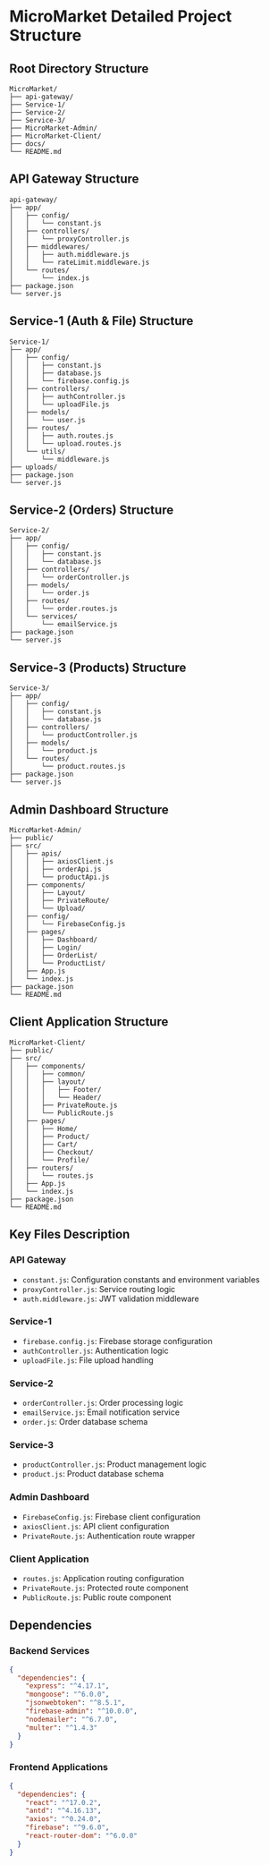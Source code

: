 # MicroMarket Detailed Project Structure

## Root Directory Structure
```
MicroMarket/
├── api-gateway/
├── Service-1/
├── Service-2/
├── Service-3/
├── MicroMarket-Admin/
├── MicroMarket-Client/
├── docs/
└── README.md
```

## API Gateway Structure
```
api-gateway/
├── app/
│   ├── config/
│   │   └── constant.js
│   ├── controllers/
│   │   └── proxyController.js
│   ├── middlewares/
│   │   ├── auth.middleware.js
│   │   └── rateLimit.middleware.js
│   └── routes/
│       └── index.js
├── package.json
└── server.js
```

## Service-1 (Auth & File) Structure
```
Service-1/
├── app/
│   ├── config/
│   │   ├── constant.js
│   │   ├── database.js
│   │   └── firebase.config.js
│   ├── controllers/
│   │   ├── authController.js
│   │   └── uploadFile.js
│   ├── models/
│   │   └── user.js
│   ├── routes/
│   │   ├── auth.routes.js
│   │   └── upload.routes.js
│   └── utils/
│       └── middleware.js
├── uploads/
├── package.json
└── server.js
```

## Service-2 (Orders) Structure
```
Service-2/
├── app/
│   ├── config/
│   │   ├── constant.js
│   │   └── database.js
│   ├── controllers/
│   │   └── orderController.js
│   ├── models/
│   │   └── order.js
│   ├── routes/
│   │   └── order.routes.js
│   └── services/
│       └── emailService.js
├── package.json
└── server.js
```

## Service-3 (Products) Structure
```
Service-3/
├── app/
│   ├── config/
│   │   ├── constant.js
│   │   └── database.js
│   ├── controllers/
│   │   └── productController.js
│   ├── models/
│   │   └── product.js
│   └── routes/
│       └── product.routes.js
├── package.json
└── server.js
```

## Admin Dashboard Structure
```
MicroMarket-Admin/
├── public/
├── src/
│   ├── apis/
│   │   ├── axiosClient.js
│   │   ├── orderApi.js
│   │   └── productApi.js
│   ├── components/
│   │   ├── Layout/
│   │   ├── PrivateRoute/
│   │   └── Upload/
│   ├── config/
│   │   └── FirebaseConfig.js
│   ├── pages/
│   │   ├── Dashboard/
│   │   ├── Login/
│   │   ├── OrderList/
│   │   └── ProductList/
│   ├── App.js
│   └── index.js
├── package.json
└── README.md
```

## Client Application Structure
```
MicroMarket-Client/
├── public/
├── src/
│   ├── components/
│   │   ├── common/
│   │   ├── layout/
│   │   │   ├── Footer/
│   │   │   └── Header/
│   │   ├── PrivateRoute.js
│   │   └── PublicRoute.js
│   ├── pages/
│   │   ├── Home/
│   │   ├── Product/
│   │   ├── Cart/
│   │   ├── Checkout/
│   │   └── Profile/
│   ├── routers/
│   │   └── routes.js
│   ├── App.js
│   └── index.js
├── package.json
└── README.md
```

## Key Files Description

### API Gateway
- `constant.js`: Configuration constants and environment variables
- `proxyController.js`: Service routing logic
- `auth.middleware.js`: JWT validation middleware

### Service-1
- `firebase.config.js`: Firebase storage configuration
- `authController.js`: Authentication logic
- `uploadFile.js`: File upload handling

### Service-2
- `orderController.js`: Order processing logic
- `emailService.js`: Email notification service
- `order.js`: Order database schema

### Service-3
- `productController.js`: Product management logic
- `product.js`: Product database schema

### Admin Dashboard
- `FirebaseConfig.js`: Firebase client configuration
- `axiosClient.js`: API client configuration
- `PrivateRoute.js`: Authentication route wrapper

### Client Application
- `routes.js`: Application routing configuration
- `PrivateRoute.js`: Protected route component
- `PublicRoute.js`: Public route component

## Dependencies

### Backend Services
```json
{
  "dependencies": {
    "express": "^4.17.1",
    "mongoose": "^6.0.0",
    "jsonwebtoken": "^8.5.1",
    "firebase-admin": "^10.0.0",
    "nodemailer": "^6.7.0",
    "multer": "^1.4.3"
  }
}
```

### Frontend Applications
```json
{
  "dependencies": {
    "react": "^17.0.2",
    "antd": "^4.16.13",
    "axios": "^0.24.0",
    "firebase": "^9.6.0",
    "react-router-dom": "^6.0.0"
  }
}
```